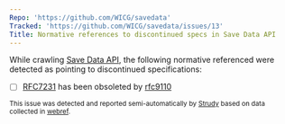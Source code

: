 ```yaml
---
Repo: 'https://github.com/WICG/savedata'
Tracked: 'https://github.com/WICG/savedata/issues/13'
Title: Normative references to discontinued specs in Save Data API
---
```


While crawling [Save Data API](https://wicg.github.io/savedata/), the following normative referenced were detected as pointing to discontinued specifications:
* [ ] [RFC7231](https://httpwg.org/specs/rfc7231.html) has been obsoleted by [rfc9110](https://httpwg.org/specs/rfc9110.html)

<sub>This issue was detected and reported semi-automatically by [Strudy](https://github.com/w3c/strudy/) based on data collected in [webref](https://github.com/w3c/webref/).</sub>
